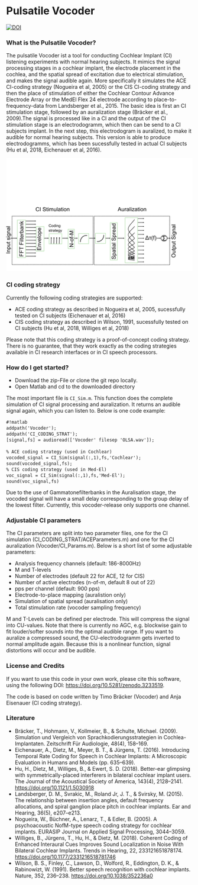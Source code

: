 # Pulsatile Vocoder #
[![DOI](https://zenodo.org/badge/DOI/10.5281/zenodo.3233519.svg)](https://doi.org/10.5281/zenodo.3233519)
### What is the Pulsatile Vocoder? ###

The pulsatile Vocoder ist a tool for conducting Cochlear Implant (CI) listening experiments with normal hearing subjects. It mimics the signal processing stages in a cochlear implant, the electrode placement in the cochlea, and the spatial spread of excitation due to electrical stimulation, and makes the signal audible again.
More specifically it simulates the ACE CI-coding strategy (Nogueira et al, 2005) or the CIS CI-coding strategy
and then the place of stimulation of either the Cochlear Contour Advance Electrode Array or the MedEl Flex 24 electrode according
to place-to-frequency-data from Landsberger et al., 2015.
The basic idea is first an CI stimulation stage, followed by an auralization stage (Bräcker et al., 2009).The signal is processed like in a CI and the output of the CI stimulation stage is an electrodogramm,
which then can be send to a CI subjects implant. In the next step, this electrodogram is auralized, to make it audible for normal hearing subjects.
This version is able to produce electrodogramms, which has been sucessfully tested in actual CI subjects (Hu et al, 2018, Eichenauer et al, 2016).

![signal flow graph of the pulsatile vocoder](Vocoder/Vocoder_Flowchart.png)

### CI coding strategy ###

Currently the following coding strategies are supported:

* ACE coding strategy as described in Nogueira et al, 2005, sucessfully tested on CI subjects (Eichenauer et al, 2016)
* CIS coding strategy as described in Wilson, 1991, sucessfully tested on CI subjects (Hu et al, 2018, Williges et al, 2018)

Please note that this coding strategy is a proof-of-concept coding strategy.
There is no guarantee, that they work exactly as the coding strategies available
in CI research interfaces or in CI speech processors.

### How do I get started? ###

* Download the zip-File or clone the git repo locally.
* Open Matlab and cd to the downloaded directory

The most important file is `CI_Sim.m`.
This function does the complete simulation of CI signal processing and auralization. It returns an audible signal again, which you can listen to.
Below is one code example:

```
#!matlab
addpath('Vocoder');
addpath('CI_CODING_STRAT');
[signal,fs] = audioread(['Vocoder' filesep 'OLSA.wav']);

% ACE coding strategy (used in Cochlear)
vocoded_signal = CI_Sim(signal(:,1),fs,'Cochlear');
sound(vocoded_signal,fs);
% CIS coding strategy (used in Med-El)
voc_signal = CI_Sim(signal(:,1),fs,'Med-El');
sound(voc_signal,fs)
```

Due to the use of Gammatonefilterbanks in the Auralisation stage, the vocoded signal will have a small delay corresponding to the group delay of the lowest filter.
Currently, this vocoder-release only supports one channel. 

### Adjustable CI parameters ###

The CI parameters are split into two parameter files, one for the CI simulation (CI_CODING_STRAT/ACEParameters.m) and one for the CI auralization (Vocoder/CI_Params.m). Below is a short list of some adjustable parameters:
 * Analysis frequency channels (default: 186-8000Hz)
 * M and T-levels
 * Number of electrodes (default 22 for ACE, 12 for CIS)
 * Number of active electrodes (n-of-m, default 8 out of 22)
 * pps per channel (default: 900 pps)
 * Electrode-to-place mapping (auralistion only)
 * Simulation of spatial spread (auralisation only)
 * Total stimulation rate (vocoder sampling frequency)

M and T-Levels can be defined per electrode. This will compress the signal
into CU-values. Note that there is currently no AGC, e.g. blockwise gain to
fit louder/softer sounds into the optimal audible range.
If you want to auralize a compressed sound, the CU-electrodogramm gets
inverted to normal amplitude again. Because this is a nonlinear function, signal distortions
will occur and be audible.
### License and Credits ###
If you want to use this code in your own work, please cite this software, using the following DOI:
https://doi.org/10.5281/zenodo.3233519.

The code is based on code written by Timo Bräcker (Vocoder) and Anja Eisenauer (CI coding strategy).

### Literature ###

* Bräcker, T., Hohmann, V., Kollmeier, B., & Schulte, Michael. (2009). Simulation und Vergleich von Sprachkodierungsstrategien in Cochlea-Implantaten. Zeitschrift Für Audiologie, 48(4), 158–169.
* Eichenauer, A., Dietz, M., Meyer, B. T., & Jürgens, T. (2016). Introducing Temporal Rate Coding for Speech in Cochlear Implants: A Microscopic Evaluation in Humans and Models (pp. 635–639).
* Hu, H., Dietz, M., Williges, B., & Ewert, S. D. (2018). Better-ear glimpsing with symmetrically-placed interferers in bilateral cochlear implant users. The Journal of the Acoustical Society of America, 143(4), 2128–2141. https://doi.org/10.1121/1.5030918
* Landsberger, D. M., Svrakic, M., Roland Jr, J. T., & Svirsky, M. (2015). The relationship between insertion angles, default frequency allocations, and spiral ganglion place pitch in cochlear implants. Ear and Hearing, 36(5), e207–e213.
* Nogueira, W., Büchner, A., Lenarz, T., & Edler, B. (2005). A psychoacoustic NofM-type speech coding strategy for cochlear implants. EURASIP Journal on Applied Signal Processing, 3044–3059.
* Williges, B., Jürgens, T., Hu, H., & Dietz, M. (2018). Coherent Coding of Enhanced Interaural Cues Improves Sound Localization in Noise With Bilateral Cochlear Implants. Trends in Hearing, 22, 233121651878174. https://doi.org/10.1177/2331216518781746
* Wilson, B. S., Finley, C., Lawson, D., Wolford, R., Eddington, D. K., & Rabinowizt, W. (1991). Better speech recognition with cochlear implants. Nature, 352, 236–238. https://doi.org/10.1038/352236a0

